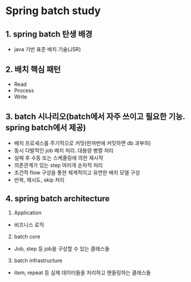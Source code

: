 # Spring batch study

## 1. spring batch 탄생 배경
- java 기반 표준 배치 기술(JSR)

## 2. 배치 핵심 패턴
- Read
- Process
- Write

## 3. batch 시나리오(batch에서 자주 쓰이고 필요한 기능. spring batch에서 제공)
- 배치 프로세스를 주기적으로 커밋(한꺼번에 커밋하면 db 과부하)
- 동시 다발적인 job 배치 처리. 대용량 병렬 처리
- 실패 후 수동 또는 스케줄링에 의한 재시작
- 의존관계가 있는 step 여러개 순차적 처리
- 조건적 flow 구성을 통한 체계적이고 유연한 배치 모델 구성
- 반복, 재시도, skip 처리


## 4. spring batch architecture

1. Application
- 비즈니스 로직
2. batch core
- Job, step 등 job을 구성할 수 있는 클래스들
3. batch infrastructure
- item, repeat 등 실제 데이터들을 처리하고 핸들링하는 클래스들